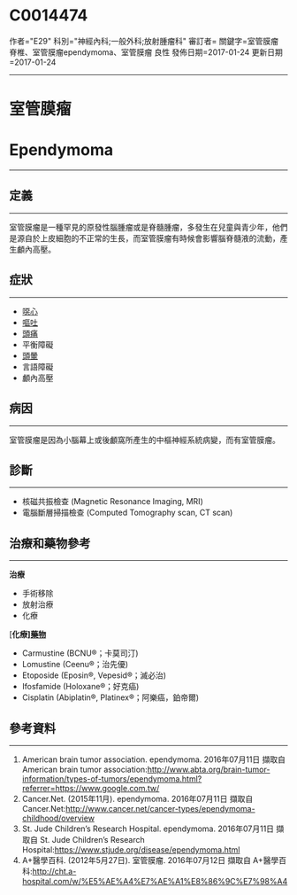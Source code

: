 # C0014474
作者="E29"
科別="神經內科;一般外科;放射腫瘤科"
審訂者=
關鍵字=室管膜瘤 脊椎、室管膜瘤ependymoma、室管膜瘤 良性
發佈日期=2017-01-24
更新日期=2017-01-24

----------
# 室管膜瘤
# Ependymoma
----------
## 定義
----------

室管膜瘤是一種罕見的原發性腦腫瘤或是脊髓腫瘤，多發生在兒童與青少年，他們是源自於上皮細胞的不正常的生長，而室管膜瘤有時候會影響腦脊髓液的流動，產生顱內高壓。

## 症狀
----------
- [噁心](C0027497)
- [嘔吐](C0042963)
- [頭痛](C0018681)
- 平衡障礙
- [頭暈](C0012833)
- 言語障礙
- 顱內高壓
## 病因
----------

室管膜瘤是因為小腦幕上或後顱窩所產生的中樞神經系統病變，而有室管膜瘤。

## 診斷
----------
- 核磁共振檢查 (Magnetic Resonance Imaging, MRI)
- 電腦斷層掃描檢查 (Computed Tomography scan, CT scan)
## 治療和藥物參考
----------

**治療**

- 手術移除
- 放射治療
- 化療

[**化療][藥物]([抗腫瘤藥物])**

- Carmustine (BCNU®；卡莫司汀)
- Lomustine (Ceenu®；治先優)
- Etoposide (Eposin®, Vepesid®；滅必治)
- Ifosfamide (Holoxane®；好克癌)
- Cisplatin (Abiplatin®, Platinex®；阿樂癌，鉑帝爾)
## 參考資料
----------
1. American brain tumor association. ependymoma. 2016年07月11日 擷取自 American brain tumor association:http://www.abta.org/brain-tumor-information/types-of-tumors/ependymoma.html?referrer=https://www.google.com.tw/
2. Cancer.Net. (2015年11月). ependymoma. 2016年07月11日 擷取自 Cancer.Net:http://www.cancer.net/cancer-types/ependymoma-childhood/overview
3. St. Jude Children’s Research Hospital. ependymoma. 2016年07月11日 擷取自 St. Jude Children’s Research Hospital:https://www.stjude.org/disease/ependymoma.html
4. A+醫學百科. (2012年5月27日). 室管膜瘤. 2016年07月12日 擷取自 A+醫學百科:http://cht.a-hospital.com/w/%E5%AE%A4%E7%AE%A1%E8%86%9C%E7%98%A4

